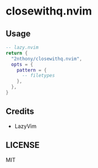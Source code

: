 # closewithq.nvim

## Usage

```lua
-- lazy.nvim
return {
  "2nthony/closewithq.nvim",
  opts = {
    pattern = {
      -- filetypes
    },
  },
}
```

## Credits

- LazyVim

## LICENSE

MIT
